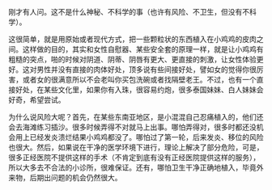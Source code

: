 

刚才有人问。这不是什么神秘、不科学的事（也许有风险、不卫生，但没有不科学）。

这很简单，就是用原始或者现代方式，把一些颗粒状的东西植入在小鸡鸡的皮肉之间。这样做的目的，其实和女性自慰器、某些安全套的原理一样，就是让小鸡鸡有粗糙的突点，啪的时候对阴道、阴蒂、阴唇有更大、更直接的刺激，让女性体验更好。这对男性并没有直接的肉体好处，顶多说有些间接好处，譬如女的觉得你很厉害，或者女的很满意所以不会老叫你买包洗碗或者找隔壁老王。不过，也有一个直接好处，在某些文化里，如果你有入珠，很容易约炮，很多泰国妹妹、白人妹妹会好奇，希望尝试。

为什么说风险大呢？首先，在某些东南亚地区，是小混混自己忍痛植入的，他们还会去海滩练习插沙。很多时候弄得不对就马上出事。哪怕弄得对，很多时都还没机会用上已经发炎溃烂结果小鸡鸡都没了。哪怕过了第一轮，后来发炎、移位的风险也很大。然后，如果说在干净的医学环境下进行，理论上解决了部分危险，可是，很多正经医院不提供这样的手术（不肯定到底有没有正经医院提供这样的服务），所以大多去不合法的小诊所，很难保证。还有，哪怕卫生干净正确地植入，毕竟外来物，后期出问题的机会仍然很大。

